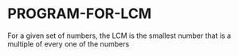 # PROGRAM-FOR-LCM
For a given set of numbers, the LCM is the smallest number that is a multiple of every one of the numbers
